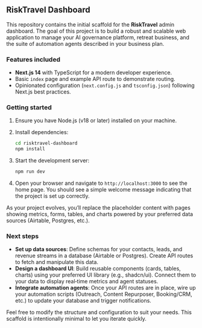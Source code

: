 ## RiskTravel Dashboard

This repository contains the initial scaffold for the **RiskTravel** admin dashboard. The goal
of this project is to build a robust and scalable web application to manage your
AI governance platform, retreat business, and the suite of automation agents
described in your business plan.

### Features included

* **Next.js 14** with TypeScript for a modern developer experience.
* Basic `index` page and example API route to demonstrate routing.
* Opinionated configuration (`next.config.js` and `tsconfig.json`) following Next.js best practices.

### Getting started

1. Ensure you have Node.js (v18 or later) installed on your machine.
2. Install dependencies:

   ```sh
   cd risktravel-dashboard
   npm install
   ```

3. Start the development server:

   ```sh
   npm run dev
   ```

4. Open your browser and navigate to `http://localhost:3000` to see the home
   page. You should see a simple welcome message indicating that the project
   is set up correctly.

As your project evolves, you’ll replace the placeholder content with pages
showing metrics, forms, tables, and charts powered by your preferred data
sources (Airtable, Postgres, etc.).

### Next steps

* **Set up data sources**: Define schemas for your contacts, leads, and
  revenue streams in a database (Airtable or Postgres). Create API routes to
  fetch and manipulate this data.
* **Design a dashboard UI**: Build reusable components (cards, tables, charts)
  using your preferred UI library (e.g., shadcn/ui). Connect them to your
  data to display real‑time metrics and agent statuses.
* **Integrate automation agents**: Once your API routes are in place, wire up
  your automation scripts (Outreach, Content Repurposer, Booking/CRM, etc.) to
  update your database and trigger notifications.

Feel free to modify the structure and configuration to suit your needs. This
scaffold is intentionally minimal to let you iterate quickly.